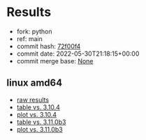 # Results

- fork: python
- ref: main
- commit hash: [72f00f4](https://github.com/python/cpython/commit/72f00f4)
- commit date: 2022-05-30T21:18:15+00:00
- commit merge base: [None](https://github.com/python/cpython/commit/None)

## linux amd64

- [raw results](bm-20220530-linux-amd64-python-main-3.11.0b2-72f00f4.json)
- [table vs. 3.10.4](bm-20220530-linux-amd64-python-main-3.11.0b2-72f00f4-vs-3.10.4.md)
- [plot vs. 3.10.4](bm-20220530-linux-amd64-python-main-3.11.0b2-72f00f4-vs-3.10.4.png)
- [table vs. 3.11.0b3](bm-20220530-linux-amd64-python-main-3.11.0b2-72f00f4-vs-3.11.0b3.md)
- [plot vs. 3.11.0b3](bm-20220530-linux-amd64-python-main-3.11.0b2-72f00f4-vs-3.11.0b3.png)

